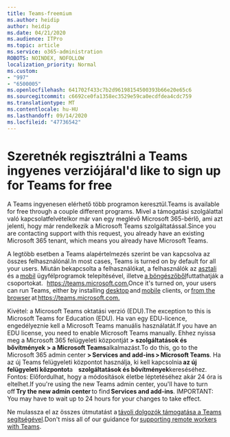 ```yaml
---
title: Teams-freemium
ms.author: heidip
author: heidip
ms.date: 04/21/2020
ms.audience: ITPro
ms.topic: article
ms.service: o365-administration
ROBOTS: NOINDEX, NOFOLLOW
localization_priority: Normal
ms.custom:
- "997"
- "6500005"
ms.openlocfilehash: 641702f433c7b2d96198154500393b66e20e65c6
ms.sourcegitcommit: c6692ce0fa1358ec3529e59ca0ecdfdea4cdc759
ms.translationtype: MT
ms.contentlocale: hu-HU
ms.lasthandoff: 09/14/2020
ms.locfileid: "47736542"
---
```

# <a name="id-like-to-sign-up-for-teams-for-free"></a><span data-ttu-id="aa89d-102">Szeretnék regisztrálni a Teams ingyenes verziójára</span><span class="sxs-lookup"><span data-stu-id="aa89d-102">I'd like to sign up for Teams for free</span></span>

<span data-ttu-id="aa89d-103">A Teams ingyenesen elérhető több programon keresztül.</span><span class="sxs-lookup"><span data-stu-id="aa89d-103">Teams is available for free through a couple different programs.</span></span> <span data-ttu-id="aa89d-104">Mivel a támogatási szolgálattal való kapcsolatfelvételkor már van egy meglévő Microsoft 365-bérlő, ami azt jelenti, hogy már rendelkezik a Microsoft Teams szolgáltatással.</span><span class="sxs-lookup"><span data-stu-id="aa89d-104">Since you are contacting support with this request, you already have an existing Microsoft 365 tenant, which means you already have Microsoft Teams.</span></span>

<span data-ttu-id="aa89d-105">A legtöbb esetben a Teams alapértelmezés szerint be van kapcsolva az összes felhasználónál.</span><span class="sxs-lookup"><span data-stu-id="aa89d-105">In most cases, Teams is turned on by default for all your users.</span></span> <span data-ttu-id="aa89d-106">Miután bekapcsolta a felhasználókat, a felhasználók az [asztali](https://docs.microsoft.com/MicrosoftTeams/get-clients#desktop-client)   és a [mobil](https://docs.microsoft.com/MicrosoftTeams/get-clients#mobile-clients) ügyfélprogramok telepítésével, illetve [a böngészőből](https://docs.microsoft.com/MicrosoftTeams/get-clients#web-client)futtathatják a csoportokat.   <https://teams.microsoft.com.></span><span class="sxs-lookup"><span data-stu-id="aa89d-106">Once it's turned on, your users can run Teams, either by installing [desktop](https://docs.microsoft.com/MicrosoftTeams/get-clients#desktop-client) and [mobile](https://docs.microsoft.com/MicrosoftTeams/get-clients#mobile-clients) clients, or [from the browser](https://docs.microsoft.com/MicrosoftTeams/get-clients#web-client) at <https://teams.microsoft.com.></span></span>

<span data-ttu-id="aa89d-107">Kivétel: a Microsoft Teams oktatási verzió (EDU).</span><span class="sxs-lookup"><span data-stu-id="aa89d-107">The exception to this is Microsoft Teams for Education (EDU).</span></span> <span data-ttu-id="aa89d-108">Ha van egy EDU-licence, engedélyeznie kell a Microsoft Teams manuális használatát.</span><span class="sxs-lookup"><span data-stu-id="aa89d-108">If you have an EDU license, you need to enable Microsoft Teams manually.</span></span> <span data-ttu-id="aa89d-109">Ehhez nyissa meg a Microsoft 365 felügyeleti központját **> szolgáltatások és bővítmények > a Microsoft Teams**alkalmazást.</span><span class="sxs-lookup"><span data-stu-id="aa89d-109">To do this, go to the Microsoft 365 admin center **> Services and add-ins > Microsoft Teams**.</span></span> <span data-ttu-id="aa89d-110">Ha az új Teams felügyeleti központot használja, ki kell kapcsolnia **az új felügyeleti központot**a    **szolgáltatások és bővítmények**kereséséhez. Fontos: Előfordulhat, hogy a módosítások életbe léptetéséhez akár 24 óra is eltelhet.</span><span class="sxs-lookup"><span data-stu-id="aa89d-110">If you're using the new Teams admin center, you'll have to turn off **Try the new admin center** to find **Services and add-ins**. IMPORTANT: You may have to wait up to 24 hours for your changes to take effect.</span></span>

<span data-ttu-id="aa89d-111">Ne mulassza el az összes útmutatást a [távoli dolgozók támogatása a Teams segítségével](https://docs.microsoft.com/MicrosoftTeams/support-remote-work-with-teams).</span><span class="sxs-lookup"><span data-stu-id="aa89d-111">Don't miss all of our guidance for [supporting remote workers with Teams](https://docs.microsoft.com/MicrosoftTeams/support-remote-work-with-teams).</span></span>

